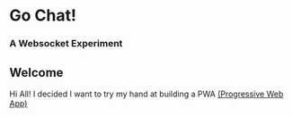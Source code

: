 # Go Chat!
### A Websocket Experiment

## Welcome
Hi All! I decided I want to try my hand at building a PWA [(Progressive Web App)](https://developers.google.com/web/fundamentals/getting-started/codelabs/your-first-pwapp/ "
Your First Progressive Web App")
